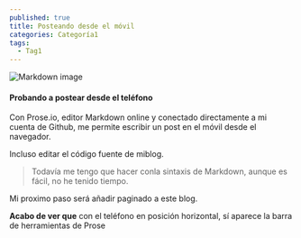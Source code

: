 ```yaml
---
published: true
title: Posteando desde el móvil
categories: Categoría1
tags:
  - Tag1
---
```

![Markdown image]({{site.baseurl}}/https://upload.wikimedia.org/wikipedia/commons/9/94/Markdown_Syntax_in_gedit.png)


#### Probando a postear desde el teléfono

Con Prose.io, editor Markdown online y conectado directamente a mi cuenta de Github, me permite escribir un post en el móvil desde el navegador.

<!--more-->

Incluso editar el código fuente de miblog.

> Todavía me tengo que hacer conla sintaxis de Markdown, aunque es fácil, no he tenido tiempo.

Mi proximo paso será añadir paginado a este blog.

**Acabo de ver que** con el teléfono en posición horizontal, sí aparece la barra de herramientas de Prose

